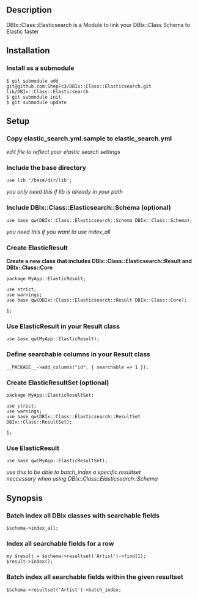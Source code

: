 ## Description

DBIx::Class::Elasticsearch is a Module to link your DBIx::Class Schema to Elastic faster

## Installation
### Install as a submodule
    $ git submodule add git@github.com:ShepFc3/DBIx::Class::Elasticsearch.git lib/DBIx::Class::Elasticsearch
    $ git submodule init
    $ git submodule update

## Setup
### Copy elastic_search.yml.sample to elastic_search.yml
*edit file to reflect your elastic search settings*  

### Include the base directory
    use lib '/base/dir/lib';
*you only need this if lib is already in your path*  

### Include DBIx::Class::Elasticsearch::Schema (optional) 
    use base qw(DBIx::Class::Elasticsearch::Schema DBIx::Class::Schema);
*you need this if you want to use index_all*  

### Create ElasticResult 
**Create a new class that includes DBIx::Class::Elasticsearch::Result and DBIx::Class::Core**  

    package MyApp::ElasticResult;

    use strict;
    use warnings;
    use base qw(DBIx::Class::Elasticsearch::Result DBIx::Class::Core);

    1;

### Use ElasticResult in your Result class
    use base qw(MyApp::ElasticResult);

### Define searchable columns in your Result class
    __PACKAGE__->add_columns("id", { searchable => 1 });

### Create ElasticResultSet (optional)
    package MyApp::ElasticResultSet;
    
    use strict;
    use warnings;
    use base qw(DBIx::Class::Elasticsearch::ResultSet DBIx::Class::ResultSet);
    
    1;

### Use ElasticResult
    use base qw(MyApp::ElasticResultSet);

*use this to be able to batch_index a specific resultset*  
*neccessary when using DBIx::Class::Elasticsearch::Schema*  

## Synopsis
### Batch index all DBIx classes with searchable fields
    $schema->index_all;

### Index all searchable fields for a row
    my $result = $schema->resultset('Artist')->find(1);
    $result->index();

### Batch index all searchable fields within the given resultset
    $schema->resultset('Artist')->batch_index;
